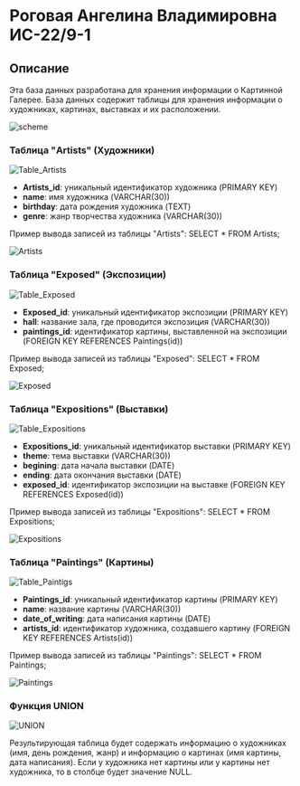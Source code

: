 # Роговая Ангелина Владимировна ИС-22/9-1

## Описание

Эта база данных разработана для хранения информации о Картинной Галерее. База данных содержит таблицы для хранения информации о художниках, картинах, выставках и их расположении.

![scheme](https://cdn.discordapp.com/attachments/1225378430086942720/1227238698576248832/image.png?ex=662d9cda&is=662c4b5a&hm=02029fa12bda7ee73e8d08bd813adc8d240f48328469027723e140c5cd3035c3&)

### Таблица "Artists" (Художники)

![Table_Artists](https://cdn.discordapp.com/attachments/1148205618965000283/1233651865418207344/image.png?ex=662ddf54&is=662c8dd4&hm=52408d923fbb1d69a9401a83f05b1bd7bb6ac0510f5ebe8801cc13c3f9df6ec7&)

- **Artists_id**: уникальный идентификатор художника (PRIMARY KEY)
- **name**: имя художника (VARCHAR(30))
- **birthday**: дата рождения художника (TEXT)
- **genre**: жанр творчества художника (VARCHAR(30))

Пример вывода записей из таблицы "Artists":
SELECT * FROM Artists;

![Artists](https://cdn.discordapp.com/attachments/1148205618965000283/1233650426117623858/image.png?ex=662dddfd&is=662c8c7d&hm=7ab5134e6f3c176d5c3d62cb54eecd0dc9cb092d54ceeef6c29701a10b2f210d&)

### Таблица "Exposed" (Экспозиции)

![Table_Exposed](https://cdn.discordapp.com/attachments/1148205618965000283/1233651958221635644/image.png?ex=662ddf6a&is=662c8dea&hm=1fb928a49b43510b1174667bc400e47c7aab90d563557fed4708f236146dcd12&)

- **Exposed_id**: уникальный идентификатор экспозиции (PRIMARY KEY)
- **hall**: название зала, где проводится экспозиция (VARCHAR(30))
- **paintings_id**: идентификатор картины, выставленной на экспозиции (FOREIGN KEY REFERENCES Paintings(id))

Пример вывода записей из таблицы "Exposed":
SELECT * FROM Exposed;

![Exposed](https://cdn.discordapp.com/attachments/1148205618965000283/1233650873423368212/image.png?ex=662dde68&is=662c8ce8&hm=1432647197997f6c50b094b179bed9d3487a59f570eac00f399af480473b45b3&)

### Таблица "Expositions" (Выставки)

![Table_Expositions](https://cdn.discordapp.com/attachments/1148205618965000283/1233652053679673354/image.png?ex=662ddf81&is=662c8e01&hm=f43108727e093b09f75fd08aa65a646aed7c1f30493ddf0ddf42b4c3e09b6e38&)

- **Expositions_id**: уникальный идентификатор выставки (PRIMARY KEY)
- **theme**: тема выставки (VARCHAR(30))
- **begining**: дата начала выставки (DATE)
- **ending**: дата окончания выставки (DATE)
- **exposed_id**: идентификатор экспозиции на выставке (FOREIGN KEY REFERENCES Exposed(id))

Пример вывода записей из таблицы "Expositions":
SELECT * FROM Expositions;

![Expositions](https://cdn.discordapp.com/attachments/1148205618965000283/1233651207424446485/image.png?ex=662ddeb7&is=662c8d37&hm=40a789f477439cd8b66eb091efe284036e4fafac43d942187d72ba154eda102c&)

### Таблица "Paintings" (Картины)

![Table_Paintigs](https://cdn.discordapp.com/attachments/1148205618965000283/1233652150693793856/image.png?ex=662ddf98&is=662c8e18&hm=97ac27842f72626e5029206f05824dc5899738a949ec6c5acf30a497af3aa826&)

- **Paintings_id**: уникальный идентификатор картины (PRIMARY KEY)
- **name**: название картины (VARCHAR(30))
- **date_of_writing**: дата написания картины (DATE)
- **artists_id**: идентификатор художника, создавшего картину (FOREIGN KEY REFERENCES Artists(id))

Пример вывода записей из таблицы "Paintings":
SELECT * FROM Paintings;

![Paintings](https://cdn.discordapp.com/attachments/1148205618965000283/1233651527923798078/image.png?ex=662ddf04&is=662c8d84&hm=8bd72b269b1c0075414bc40844bce09ede3ce9c515335ebc6532501cad06af69&)

### Функция UNION

![UNION](https://cdn.discordapp.com/attachments/1148205618965000283/1233654364615479316/image.png?ex=662de1a8&is=662c9028&hm=6cb3a00c2791bbfc76981f2cdaef4c070ada01db958a0e5885e4f1cb14acc735&)

Результирующая таблица будет содержать информацию о художниках (имя, день рождения, жанр) и информацию о картинах (имя картины, дата написания). Если у художника нет картины или у картины нет художника, то в столбце будет значение NULL.

